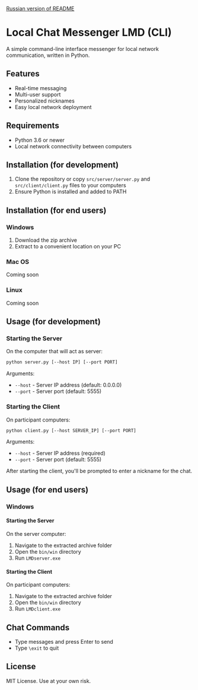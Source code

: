 [Russian version of README](README.ru.md)

# Local Chat Messenger LMD (CLI)

A simple command-line interface messenger for local network communication, written in Python.

## Features

- Real-time messaging
- Multi-user support
- Personalized nicknames
- Easy local network deployment

## Requirements

- Python 3.6 or newer
- Local network connectivity between computers

## Installation (for development)

1. Clone the repository or copy `src/server/server.py` and `src/client/client.py` files to your computers
2. Ensure Python is installed and added to PATH

## Installation (for end users)
### Windows

1. Download the zip archive
2. Extract to a convenient location on your PC

### Mac OS
Coming soon

### Linux
Coming soon

## Usage (for development)

### Starting the Server

On the computer that will act as server:
```bash
python server.py [--host IP] [--port PORT]
```
Arguments:
- `--host` - Server IP address (default: 0.0.0.0)
- `--port` - Server port (default: 5555)

### Starting the Client

On participant computers:
```bash
python client.py [--host SERVER_IP] [--port PORT]
```
Arguments:
- `--host` - Server IP address (required)
- `--port` - Server port (default: 5555)

After starting the client, you'll be prompted to enter a nickname for the chat.

## Usage (for end users)
### Windows
#### Starting the Server
On the server computer:
1. Navigate to the extracted archive folder
2. Open the `bin/win` directory
3. Run `LMDserver.exe`

#### Starting the Client
On participant computers:
1. Navigate to the extracted archive folder
2. Open the `bin/win` directory
3. Run `LMDclient.exe`

## Chat Commands

- Type messages and press Enter to send
- Type `\exit` to quit

## License

MIT License. Use at your own risk.

